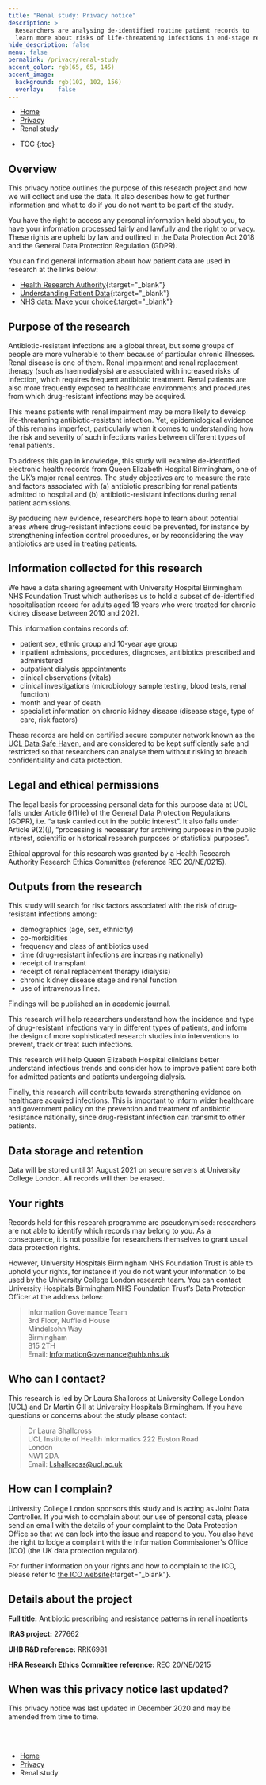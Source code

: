 ```yaml
---
title: "Renal study: Privacy notice"
description: >
  Researchers are analysing de-identified routine patient records to
  learn more about risks of life-threatening infections in end-stage renal disease.
hide_description: false
menu: false
permalink: /privacy/renal-study
accent_color: rgb(65, 65, 145)
accent_image:
  background: rgb(102, 102, 156)
  overlay:    false
---
```

 

<ul class="breadcrumb">
  <li><a href="/">Home</a></li>
  <li><a href="/privacy">Privacy</a></li>
  <li>Renal study</li>
</ul> 

* TOC
{:toc}

## Overview

This privacy notice outlines the purpose of this research project and how we will collect and use the data. It also describes how to get further information and what to do if you do not want to be part of the study.

You have the right to access any personal information held about you, to have your information processed fairly and lawfully and the right to privacy. These rights are upheld by law and outlined in the Data Protection Act 2018 and the General Data Protection Regulation (GDPR).

You can find general information about how patient data are used in research at the links below:

* [Health Research Authority](https://www.hra.nhs.uk/information-about-patients/){:target="_blank"}
* [Understanding Patient Data](https://understandingpatientdata.org.uk/what-you-need-know){:target="_blank"}
* [NHS data: Make your choice](https://www.nhs.uk/your-nhs-data-matters/manage-your-choice/){:target="_blank"}

## Purpose of the research

Antibiotic-resistant infections are a global threat, but some groups of people are more vulnerable to them because of particular chronic illnesses. Renal disease is one of them. Renal impairment and renal replacement therapy (such as haemodialysis) are associated with increased risks of infection, which requires frequent antibiotic treatment. Renal patients are also more frequently exposed to healthcare environments and procedures from which drug-resistant infections may be acquired.

This means patients with renal impairment may be more likely to develop life-threatening antibiotic-resistant infection. Yet, epidemiological evidence of this remains imperfect, particularly when it comes to understanding how the risk and severity of such infections varies between different types of renal patients.

To address this gap in knowledge, this study will examine de-identified electronic health records from Queen Elizabeth Hospital Birmingham, one of the UK’s major renal centres. The study objectives are to measure the rate and factors associated with (a) antibiotic prescribing for renal patients admitted to hospital and (b) antibiotic-resistant infections during renal patient admissions.

By producing new evidence, researchers hope to learn about potential areas where drug-resistant infections could be prevented, for instance by strengthening infection control procedures, or by reconsidering the way antibiotics are used in treating patients.

## Information collected for this research

We have a data sharing agreement with University Hospital Birmingham NHS Foundation Trust which authorises us to hold a subset of de-identified hospitalisation record for adults aged 18 years who were treated for chronic kidney disease between 2010 and 2021.

This information contains records of:

* patient sex, ethnic group and 10-year age group
* inpatient admissions, procedures, diagnoses, antibiotics prescribed and administered
* outpatient dialysis appointments
* clinical observations (vitals)
* clinical investigations (microbiology sample testing, blood tests, renal function)
* month and year of death
* specialist information on chronic kidney disease (disease stage, type of care, risk factors)

These records are held on certified secure computer network known as the [UCL Data Safe Haven](https://www.dsptoolkit.nhs.uk/OrganisationSearch/EE133902-SLMS), and are considered to be kept sufficiently safe and restricted so that researchers can analyse them without risking to breach confidentiality and data protection.



## Legal and ethical permissions

The legal basis for processing personal data for this purpose data at UCL falls under Article 6(1)(e) of the General Data Protection Regulations (GDPR), i.e. “a task carried out in the public interest”. It also falls under Article 9(2)(j), “processing is necessary for archiving purposes in the public interest, scientific or historical research purposes or statistical purposes”.

Ethical approval for this research was granted by a Health Research Authority Research Ethics Committee (reference REC 20/NE/0215).

## Outputs from the research

This study will search for risk factors associated with the risk of drug-resistant infections among:

- demographics (age, sex, ethnicity)
- co-morbidities
- frequency and class of antibiotics used
- time (drug-resistant infections are increasing nationally)
- receipt of transplant
- receipt of renal replacement therapy (dialysis)
- chronic kidney disease stage and renal function
- use of intravenous lines.

Findings will be published an in academic journal.

This research will help researchers understand how the incidence and type of drug-resistant infections vary in different types of patients, and inform the design of more sophisticated research studies into interventions to prevent, track or treat such infections.

This research will help Queen Elizabeth Hospital clinicians better understand infectious trends and consider how to improve patient care both for admitted patients and patients undergoing dialysis.

Finally, this research will contribute towards strengthening evidence on healthcare acquired infections. This is important to inform wider healthcare and government policy on the prevention and treatment of antibiotic resistance nationally, since drug-resistant infection can transmit to other patients.

## Data storage and retention

Data will be stored until 31 August 2021 on secure servers at University College London. All records will then be erased.

## Your rights

Records held for this research programme are pseudonymised: researchers are not able to identify which records may belong to you. As a consequence, it is not possible for researchers themselves to grant usual data protection rights.

However, University Hospitals Birmingham NHS Foundation Trust is able to uphold your rights, for instance if you do not want your information to be used by the University College London research team. You can contact University Hospitals Birmingham NHS Foundation Trust’s Data Protection Officer at the address below:

<blockquote>
Information Governance Team<br>
3rd Floor, Nuffield House<br>
Mindelsohn Way<br>
Birmingham<br>
B15 2TH<br>
Email: <a href="mailto:InformationGovernance@uhb.nhs.uk">InformationGovernance@uhb.nhs.uk</a>
</blockquote>

## Who can I contact?

This research is led by Dr Laura Shallcross at University College London (UCL) and Dr Martin Gill at University Hospitals Birmingham.
If you have questions or concerns about the study please contact:

<blockquote>
Dr Laura Shallcross<br>
UCL Institute of Health Informatics
222 Euston Road<br>
London<br>
NW1 2DA<br>
Email: <a href="mailto:l.shallcross@ucl.ac.uk">l.shallcross@ucl.ac.uk</a>
</blockquote>

## How can I complain?

University College London sponsors this study and is acting as Joint Data Controller. If you wish to complain about our use of personal data, please send an email with the details of your complaint to the Data Protection Office so that we can look into the issue and respond to you.
You also have the right to lodge a complaint with the Information Commissioner's Office (ICO) (the UK data protection regulator).

For further information on your rights and how to complain to the ICO, please refer to [the ICO website](https://ico.org.uk/){:target="_blank"}.

## Details about the project

**Full title:** Antibiotic prescribing and resistance patterns in renal inpatients

**IRAS project:** 277662

**UHB R&D reference:** RRK6981

**HRA Research Ethics Committee reference:** REC 20/NE/0215


## When was this privacy notice last updated?

This privacy notice was last updated in December 2020 and may be amended from time to time.


<br><br>
<ul class="breadcrumb">
  <li><a href="/">Home</a></li>
  <li><a href="/privacy">Privacy</a></li>
  <li>Renal study</li>
</ul> 
